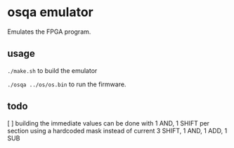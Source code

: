# osqa emulator

Emulates the FPGA program.

## usage
`./make.sh` to build the emulator

`./osqa ../os/os.bin` to run the firmware.

## todo
[ ] building the immediate values can be done with 1 AND, 1 SHIFT per section
    using a hardcoded mask instead of current 3 SHIFT, 1 AND, 1 ADD, 1 SUB